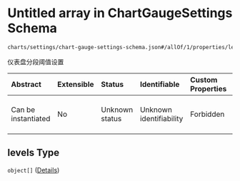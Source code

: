 # Untitled array in ChartGaugeSettings Schema

```txt
charts/settings/chart-gauge-settings-schema.json#/allOf/1/properties/levels
```

仪表盘分段阈值设置

| Abstract            | Extensible | Status         | Identifiable            | Custom Properties | Additional Properties | Access Restrictions | Defined In                                                                                                           |
| :------------------ | :--------- | :------------- | :---------------------- | :---------------- | :-------------------- | :------------------ | :------------------------------------------------------------------------------------------------------------------- |
| Can be instantiated | No         | Unknown status | Unknown identifiability | Forbidden         | Allowed               | none                | [chart-gauge-settings-schema.json\*](../out/charts/settings/chart-gauge-settings-schema.json "open original schema") |

## levels Type

`object[]` ([Details](chart-gauge-settings-schema-allof-1-properties-levels-items.md))
